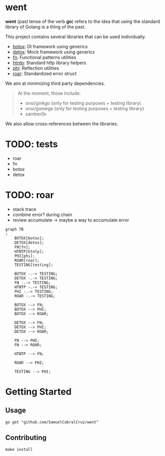 # went

**went** (past tense of the verb **go**) refers to the idea that using the
standard library of Golang is a thing of the past.

This project contains several libraries that can be used individually.

- [botox](./botox/README.md): DI framework using generics
- [detox](./detox/README.md): Mock framework using generics
- [fn](./fn/README.md): Functional patterns utilities
- [htntp](htntp/README.md): Standard http library helpers 
- [phi](./phi/README.md): Reflection utilities
- [roar](./roar/README.md): Standardized error struct

We aim at minimizing third party dependencies.

> At the moment, those include:
> - onsi/ginkgo (only for testing purposes + testing library)
> - onsi/gomega (only for testing purposes + testing library)
> - samber/lo

We also allow cross-references between the libraries.

# TODO: tests
- roar
- fn
- botox
- detox

# TODO: roar
- stack trace
- combine error? during chain
- review accumulate -> maybe a way to accumulate error

```mermaid
graph TB
;
    BOTOX[botox];
    DETOX[detox];
    FN[fn];
    HTNTP[htntp];
    PHI[phi];
    ROAR[roar];
    TESTING[testing];

    BOTOX -.-> TESTING;
    DETOX -.-> TESTING;
    FN -.-> TESTING;
    HTNTP -.-> TESTING;
    PHI -.-> TESTING;
    ROAR -.-> TESTING;

    BOTOX --> FN;
    BOTOX --> PHI;
    BOTOX --> ROAR;
    
    DETOX --> FN;
    DETOX --> PHI;
    DETOX --> ROAR;
    
    FN --> PHI;
    FN --> ROAR;
    
    HTNTP --> FN;
    
    ROAR --> PHI;
    
    TESTING --> PHI;
```

# Getting Started

## Usage

```shell
go get "github.com/SamuelCabralCruz/went"
```

## Contributing

```shell
make install
```

